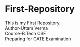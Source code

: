 # First-Repository
This is my First Repository.
<br>
Author-Uttam Verma
<br>
Course-B.Tech CSE
</br>
Preparing for GATE Examination